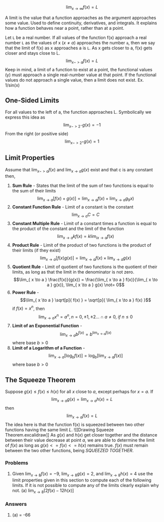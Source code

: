 $$
\lim_{x\rightarrow\infty}f(x)= L
$$

A limit is the value that a function approaches as the argument approaches some value. Used to define continuity, derivatives, and integrals.
It explains how a function behaves near a point, rather than at a point. 

Let `L` be a real number. If all values of the function f(x) approach a real number `L` as the values of x ($x \not= a$) approaches the number `a`, then we say that the limit of f(x) as x approaches a is `L`. As x gets closer to a, f(x) gets closer and stays close to L.
$$
\lim_{x->a}f(x)=L
$$
Keep in mind, a limit of a function to exist at a point, the functional values (y) must approach a single real-number value at that point. If the functional values do not approach a single value, then a limit does not exist. Ex. 1/sin(x)

## One-Sided Limits
For all values to the left of a, the function approaches L. Symbolically we express this idea as 
$$
\lim_{x->2^-}g(x) = -1
$$
From the right (or positive side)
$$
\lim_{x->2^+}g(x) = 1
$$
## Limit Properties
Assume that $\lim_{x->a}f(x)$ and $\lim_{ x \to a }g(x)$ exist and that c is any constant then,
1.  **Sum Rule**  - States that the limit of the sum of two functions is equal to the sum of their limits$$\lim_{ x \to a } [f(x)+g(x)] = \lim_{ x \to a } f(x) + \lim_{ x \to a } g_{9}x)$$
2. **Constant Function Rule** - Limit of a constant is the constant $$\lim_{ x \to a } C = C$$
3. **Constant Multiple Rule** - Limit of a constant times a function is equal to the product of the constant and the limit of the function $$\lim_{ x \to a } kf(x) = k\lim_{ ix \to a } f(x)$$
4. **Product Rule** - Limit of the product of two functions is the product of their limits (if they exist) $$\lim_{ x \to a } [f(x)g(x)] = \lim_{ x \to a } f(x) \times \lim_{ x \to a } g(x)$$
5. **Quotient Rule** - Limit of quotient of two functions is the quotient of their limits, as long as that the limit in the denominator is not zero. $$\lim_{ x \to a } \frac{f(x)}{g(x)} = \frac{\lim_{ x \to a } f(x)}{\lim_{ x \to a } g(x)}, \lim_{ x \to a } g(x) \not= 0$$
6. **Power Rule** - $$\lim_{ x \to a } \sqrt[p]{ f(x) } = \sqrt[p]{ \lim_{ x \to a } f(x) }$$ if $f(x) = x^n$, then $$\lim_{ x \to a } x^n = a^n, n =0, \pm 1, \pm 2\dots \cap a \not= 0, ~if~n \leq 0$$
7. **Limit of an Exponential Function** - $$\lim_{ x \to a } b^{f(x)} = b^{\lim_{ x \to a } f(x)}$$ where base $b > 0$
8. **Limit of a Logarithm of a Function** - $$\lim_{ x \to a } [\log_{b}f(x)] = \log_{b}[\lim_{ x \to a } f(x)]$$ where base $b>0$
## The Squeeze Theorem 
Suppose $g(x) \leq f(x)\leq h(x)$ for all $x$ close to $a$, except perhaps for $x=a$. If $$\lim_{ x \to a } g(x)=\lim_{ x \to a } h(x)=L$$then $$\lim_{ x \to a } f(x) = L$$The idea here is that the function f(x) is squeezed between two other functions having the same limit $L$.
![[Drawing Squeeze Theorem.excalidraw]]
As $g(x)$ and $h(x)$ get closer together and the distance between their value decrease at point $a$, we are able to determine the limit of $f(x)$ as long as $g(x) <= f(x) <= h(x)$ remains true. $f(x)$ must remain between the two other functions, being  *SQUEEZED TOGETHER*.


### Problems
1. Given $\lim_{ x \to 8 }f(x) = -9$, $\lim_{ x \to 8 }g(x) = 2$, and $\lim_{ x \to 8 }h(x) = 4$ use the limit properties given in this section to compute each of the following limits. If it is not possible to compute any of the limits clearly explain why not.
	(a) $\lim_{ x \to 8 }[2f(x)-12h(x)]$ 


### Answers
1. (a) = -66
